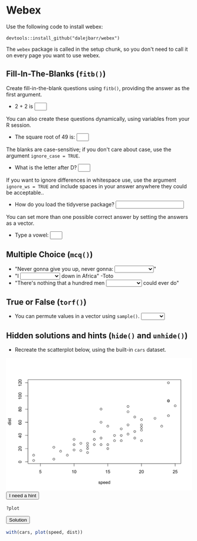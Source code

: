

# Webex

Use the following code to install webex:
```
devtools::install_github("dalejbarr/webex")
```

The `webex` package is called in the setup chunk, so you don't need to call it on every page you want to use webex.

## Fill-In-The-Blanks (`fitb()`)

Create fill-in-the-blank questions using `fitb()`, providing the answer as the first argument.

- 2 + 2 is <input class='solveme nospaces' size='1' data-answer='["4"]'/>

You can also create these questions dynamically, using variables from your R session.



- The square root of 49 is: <input class='solveme nospaces' size='1' data-answer='["7"]'/>

The blanks are case-sensitive; if you don't care about case, use the argument `ignore_case = TRUE`.

- What is the letter after D? <input class='solveme nospaces ignorecase' size='1' data-answer='["E"]'/>

If you want to ignore differences in whitespace use, use the argument `ignore_ws = TRUE` and include spaces in your answer anywhere they could be acceptable..

- How do you load the tidyverse package? <input class='solveme nospaces ignorecase' size='20' data-answer='["library( tidyverse )"]'/>

You can set more than one possible correct answer by setting the answers as a vector.

- Type a vowel: <input class='solveme nospaces ignorecase' size='1' data-answer='["A","E","I","O","U"]'/>

## Multiple Choice (`mcq()`)

- "Never gonna give you up, never gonna: <select class='solveme' data-answer='["let you down"]'> <option></option> <option>let you go</option> <option>turn you down</option> <option>run away</option> <option>let you down</option></select>"
- "I <select class='solveme' data-answer='["bless the rains"]'> <option></option> <option>bless the rains</option> <option>guess it rains</option> <option>sense the rain</option></select> down in Africa" -Toto
- "There's nothing that a hundred men <select class='solveme' data-answer='["or more"]'> <option></option> <option>on Mars</option> <option>or more</option> <option>named Marv</option></select> could ever do"

## True or False (`torf()`)

- You can permute values in a vector using `sample()`. <select class='solveme' data-answer='["TRUE"]'> <option></option> <option>TRUE</option> <option>FALSE</option></select>

## Hidden solutions and hints (`hide()` and `unhide()`)

- Recreate the scatterplot below, using the built-in `cars` dataset.

<img src="03-webex_files/figure-html/unnamed-chunk-2-1.png" width="672" />


<div class='solution'><button>I need a hint</button>

`?plot`

</div>



<div class='solution'><button>Solution</button>


```r
with(cars, plot(speed, dist))
```

</div>


